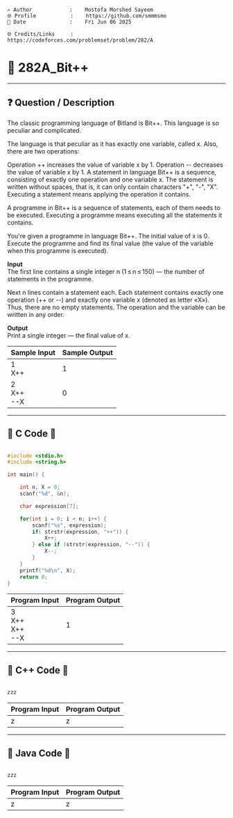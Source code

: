 ```

✍️ Author            :    Mostofa Morshed Sayeem
🌐 Profile           :    https://github.com/smmmsmo
📅 Date              :    Fri Jun 06 2025

🌐 Credits/Links     :    https://codeforces.com/problemset/problem/282/A

```

# 📃 282A_Bit++
---
## ❓ Question / Description

The classic programming language of Bitland is Bit++. This language is so peculiar and complicated.

The language is that peculiar as it has exactly one variable, called x. Also, there are two operations:

Operation ++ increases the value of variable x by 1.
Operation -- decreases the value of variable x by 1.
A statement in language Bit++ is a sequence, consisting of exactly one operation and one variable x. The statement is written without spaces, 
that is, it can only contain characters "+", "-", "X". Executing a statement means applying the operation it contains.

A programme in Bit++ is a sequence of statements, each of them needs to be executed. Executing a programme means executing all the statements it contains.

You're given a programme in language Bit++. The initial value of x is 0. Execute the programme and find its final value (the value of the variable when 
this programme is executed).

**Input**  
The first line contains a single integer n (1 ≤ n ≤ 150) — the number of statements in the programme.

Next n lines contain a statement each. Each statement contains exactly one operation (++ or --) and exactly one variable x (denoted as letter «X»). Thus, 
there are no empty statements. The operation and the variable can be written in any order.


**Output**  
Print a single integer — the final value of x.



| Sample Input | Sample Output |
|:-------------|:--------------|
| 1 <br> X++            | 1    |
| 2 <br> X++ <br> --X   | 0    |

---

## 🎀 C Code 🎀


```c

#include <stdio.h>
#include <string.h>

int main() {

    int n, X = 0;
    scanf("%d", &n);

    char expression[7];

    for(int i = 0; i < n; i++) {
        scanf("%s", expression);
        if( strstr(expression, "++")) {
            X++;
        } else if (strstr(expression, "--")) {
            X--;
        }
    }
    printf("%d\n", X);
    return 0;
}

```


| Program Input | Program Output |
|:--------------|:---------------|
| 3 <br> X++ <br> X++ <br> --X             | 1              |

---

## 🎀 C++ Code 🎀



```C++

zzz

```


| Program Input | Program Output |
|:--------------|:---------------|
| z             | z              |

---

## 🎀 Java Code 🎀



```java

zzz

```


| Program Input | Program Output |
|:--------------|:---------------|
| z             | z              |